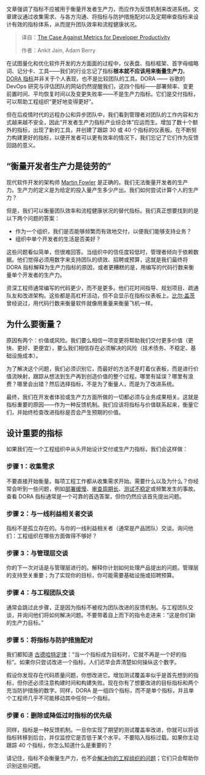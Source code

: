 
<!--
title: 反对开发人员生产力指标的案例
cover: https://cdn.thenewstack.io/media/2025/07/ae8b9bb5-developer-metrics-2.jpg
summary: 文章强调了指标不应被用于衡量开发者生产力，而应作为反馈机制来改进系统。文章建议通过收集需求、与各方沟通、将指标与防护措施配对以及定期审查指标来设计有效的指标体系，从而提升团队效率和流程健康状况。
-->

文章强调了指标不应被用于衡量开发者生产力，而应作为反馈机制来改进系统。文章建议通过收集需求、与各方沟通、将指标与防护措施配对以及定期审查指标来设计有效的指标体系，从而提升团队效率和流程健康状况。

> 译自：[The Case Against Metrics for Developer Productivity](https://thenewstack.io/the-case-against-metrics-for-developer-productivity/)
> 
> 作者：Ankit Jain, Adam Berry

在试图量化和优化软件开发的方方面面的过程中，仪表盘、指标框架、首字母缩略词、记分卡、工具——我们的行业忘记了指标**根本就不应该用来衡量生产力**。 [DORA 指标](https://thenewstack.io/google-says-you-might-be-doing-dora-metrics-wrong/)并非关于个人表现，也不是比较团队的工具。DORA —— 谷歌的 DevOps 研究与评估团队的网站仍然提醒我们，这四个指标——部署频率、变更前置时间、平均恢复时间以及变更失败率——不是生产力指标。它们是交付指标，可以帮助工程组织“更好地变得更好”。

但在后疫情时代的远程办公和异步团队中，我们看到管理者对团队的工作内容和方式越来越不安全，因此“开发者生产力指标产业综合体”应运而生。增加了数十个额外的指标，出现了新的工具，并创建了跟踪 30 或 40 个指标的仪表板。在不断努力构建更好的指标，以便开发者可以更有效率的情况下，我们忘记了它们作为反馈回路的意义。

## **“衡量开发者生产力是徒劳的”**

现代软件开发的架构师 [Martin Fowler](https://martinfowler.com/) 是正确的。我们无法衡量开发者的生产力。生产力的定义是为给定的投入量产生多少产出。我们如何尝试计算个人的生产力？

但是，我们可以衡量团队效率和流程健康状况的替代指标。我们真正想要找到的是以下两个问题的答案：

* 作为一个组织，我们是否能够频繁而有效地交付，以便我们能够支持业务？
* 组织中单个开发者的生活是否美好？

这些问题看似简单，但很难回答。当组织中的信任度较低时，管理者倾向于依赖数据。他们觉得必须用数字来支持团队的绩效、招聘或预算，这就是我们最终将 DORA 指标解释为生产力指标的原因，或者更糟糕的是，用编写的代码行数来衡量单个开发者的生产力。

资深工程师通常编写的代码更少，而不是更多。他们花时间指导、规划项目、疏通队友和改进架构。这些都是高杠杆活动，但不会显示在指标仪表板上。[比尔·盖茨](https://thenewstack.io/bill-gates-paul-allen-and-the-code-that-started-microsoft/) 曾经说过，用代码行数来衡量软件就像用重量来衡量飞机一样。

## **为什么要衡量？**

原因有两个：价值或风险。我们要么相信一项变更将帮助我们交付更多价值（更快、更好、更便宜），要么我们相信存在必须解决的风险（技术债务、不稳定、基础设施成本）。

为了解决这个问题，我们必须识别它，而最好的方法不是盯着仪表板，而是进行价值流映射，跟踪从想法到生产再到创造价值的整个过程。哪里有延误？哪里有浪费？哪里会出错？然后选择指标，不是为了衡量人，而是为了改进系统。

最终，我们在开发者体验或生产力方面所做的一切都必须与业务成果相关。这就是指标重要的原因——作为一种反馈机制。我们应该将指标与价值联系起来，衡量它们，并始终检查改进指标是否会产生预期的价值。

## **设计重要的指标**

如果我们在一个工程组织中从头开始设计交付或生产力指标，我们会这样做：

### **步骤 1：收集需求**

不要直接开始衡量。每项工程工作都从收集需求开始。需要什么以及为什么？你经常会听到一些问题，例如[部署缓慢](https://www.aviator.co/releases?utm_source=tns&utm_medium=content&utm_campaign=q2-2025-tns-article-6-releases&utm_term=net-new&utm_content=awareness)、[审查周期长](https://www.aviator.co/flexreview?utm_source=tns&utm_medium=content&utm_campaign=q2-2025-tns-article-6-flexreview&utm_term=net-new&utm_content=awareness)、[测试不稳定](https://docs.aviator.co/mergequeue/concepts/managing-flaky-tests-in-mergequeue?utm_source=tns&utm_medium=content&utm_campaign=q2-2025-tns-article-6-docs-flakytests&utm_term=net-new&utm_content=awareness)或频繁发生的事故。查看 DORA 指标通常是一个可靠的首选答案，但你仍然应该首先提出问题。

### **步骤 2：与一线利益相关者交谈**

指标不是孤立存在的。与你的一线利益相关者（通常是产品团队）交谈。询问他们：工程组织在哪些方面做得不够好？

### **步骤 3：与管理层交谈**

你的下一次对话是与管理层进行的。解释你计划如何处理产品提出的问题。管理层的支持至关重要；为了实现你的目标，你可能需要基础设施或招聘预算。

### **步骤 4：与工程团队交谈**

通常会跳过此步骤，正是因为指标不被视为团队改进的反馈机制。与工程团队交谈，并询问他们将如何解决问题。不要带着自上而下的指令走进来：“这是你们新的生产力目标。”

### 步骤 5：将指标与防护措施配对

我们都知道 [古德哈特定律](https://en.wikipedia.org/wiki/Goodhart%27s_law)：“当一个指标成为目标时，它就不再是一个好的指标”。如果你只尝试改进一个指标，人们迟早会弄清楚如何操纵这个数字。

假设你发现存在代码质量问题，你想改进它。增加测试覆盖率似乎是首先想到的指标，但你还必须注意构建时间和构建失败。现在你有了想要改进的目标指标和两个充当防护措施的数字。同样，DORA 是一组四个指标，而不是单个指标，并且单个工程师几乎不可能移动其中任何一个指标。

### 步骤 6：删除或降低过时指标的优先级

同样，指标是一种反馈机制。一旦你实现了期望的测试覆盖率改进，你就可以将该指标转移到后台，并仅监控它是否低于某个水平。不要陷入指标过载。如果你主动跟踪 40 个指标，你怎么知道什么是重要的？

请记住，指标不会衡量生产力，也不会[解决你的工程组织的问题](https://thenewstack.io/the-anti-metrics-era-of-developer-productivity/)；它们只会帮助你识别这些问题。